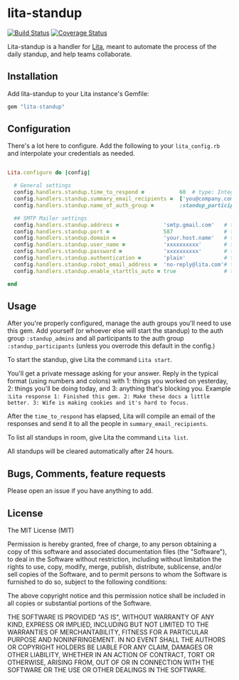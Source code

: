 # lita-standup

[![Build Status](https://travis-ci.org/adrianchinghc/lita-standup.png?branch=master)](https://travis-ci.org/adrianchinghc/lita-standup)
[![Coverage Status](https://coveralls.io/repos/adrianchinghc/lita-standup/badge.png)](https://coveralls.io/r/adrianchinghc/lita-standup)
<!-- [![Gem Version](https://badge.fury.io/rb/lita-standup.svg)](http://badge.fury.io/rb/lita-standup) -->

Lita-standup is a handler for [Lita](https://github.com/jimmycuadra/lita), meant to automate the process of the daily standup, and help teams collaborate.

## Installation

Add lita-standup to your Lita instance's Gemfile:

``` ruby
gem "lita-standup"
```

## Configuration

There's a lot here to configure.  Add the following to your ```lita_config.rb``` and interpolate your credentials as needed.

``` ruby

Lita.configure do |config|

  # General settings
  config.handlers.standup.time_to_respond =           60  # type: Integer, default: 60 (minutes)
  config.handlers.standup.summary_email_recipients =  ['you@company.com', 'me@company.com'] # type: Array, required: true
  config.handlers.standup.name_of_auth_group =        :standup_participants   # type: Symbol, required: true

  ## SMTP Mailer settings
  config.handlers.standup.address =              'smtp.gmail.com'   # type: String, required: true
  config.handlers.standup.port =                 587                # type: Integer, required: true
  config.handlers.standup.domain =               'your.host.name'   # type: String, required: true
  config.handlers.standup.user_name =            'xxxxxxxxxx'       # type: String, required: true
  config.handlers.standup.password =             'xxxxxxxxxx'       # type: String, required: true
  config.handlers.standup.authentication =       'plain'            # type: String, required: true
  config.handlers.standup.robot_email_address =  'no-reply@lita.com'# type: String, required: true
  config.handlers.standup.enable_starttls_auto = true               # type: true || false, required: true

end


```


## Usage

After you're properly configured, manage the auth groups you'll need to use this gem.  Add yourself (or whoever else will start the standup) to the auth group ```:standup_admins``` and all participants to the auth group ```:standup_participants``` (unless you overrode this default in the config.)

To start the standup, give Lita the command ```Lita start```.

You'll get a private message asking for your answer.  Reply in the typical format (using numbers and colons) with 1: things you worked on yesterday, 2: things you'll be doing today, and 3: anything that's blocking you.  Example :```Lita response 1: Finished this gem. 2: Make these docs a little better. 3: Wife is making cookies and it's hard to focus.```

After the ```time_to_respond``` has elapsed, Lita will compile an email of the responses and send it to all the people in ```summary_email_recipients```.

To list all standups in room, give Lita the command ```Lita list```.

All standups will be cleared automatically after 24 hours.

## Bugs, Comments, feature requests

Please open an issue if you have anything to add.

## License
The MIT License (MIT)

Permission is hereby granted, free of charge, to any person obtaining a copy
of this software and associated documentation files (the "Software"), to deal
in the Software without restriction, including without limitation the rights
to use, copy, modify, merge, publish, distribute, sublicense, and/or sell
copies of the Software, and to permit persons to whom the Software is
furnished to do so, subject to the following conditions:

The above copyright notice and this permission notice shall be included in
all copies or substantial portions of the Software.

THE SOFTWARE IS PROVIDED "AS IS", WITHOUT WARRANTY OF ANY KIND, EXPRESS OR
IMPLIED, INCLUDING BUT NOT LIMITED TO THE WARRANTIES OF MERCHANTABILITY,
FITNESS FOR A PARTICULAR PURPOSE AND NONINFRINGEMENT. IN NO EVENT SHALL THE
AUTHORS OR COPYRIGHT HOLDERS BE LIABLE FOR ANY CLAIM, DAMAGES OR OTHER
LIABILITY, WHETHER IN AN ACTION OF CONTRACT, TORT OR OTHERWISE, ARISING FROM,
OUT OF OR IN CONNECTION WITH THE SOFTWARE OR THE USE OR OTHER DEALINGS IN
THE SOFTWARE.
